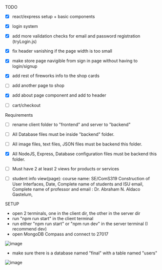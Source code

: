 TODO

- [x] react/express setup + basic components
- [x] login system
- [x] add more validation checks for email and password registration (tryLogin.js)
- [x] fix header vanishing if the page width is too small
- [x] make store page navigible from sign in page without having to login/signup
- [x] add rest of fireworks info to the shop cards
- [ ] add another page to shop
- [x] add about page component and add to header
- [ ] cart/checkout


Requirements

- [ ] rename client folder to "frontend" and server to "backend"
- [ ] All Database files must be inside "backend" folder.
- [ ] All image files, text files, JSON files must be backend this folder.
- [x] All NodeJS, Express, Database configuration files must be backend this folder.
- [ ] Must have 2 at least 2 views for products or services
- [ ] student info view(page): 
    course name: SE/ComS319 Construction of User Interfaces, 
    Date,
    Complete name of students and ISU email,
    Complete name of professor and email : Dr. Abraham N. Aldaco Gastelum,




SETUP
- open 2 terminals, one in the client dir, the other in the server dir
- run "npm run start" in the client terminal
- run either "npm run start" or "npm run dev" in the server terminal (I recommend dev)
- open MongoDB Compass and connect to 27017
  
![image](https://github.com/EricWittrock/ComS319_Final/assets/92955915/efdc6443-d589-406e-990b-be1c7c7c83f0)
- make sure there is a database named "final" with a table named "users"
  
![image](https://github.com/EricWittrock/ComS319_Final/assets/92955915/5d4952dd-8b71-4267-9899-ccc90bdf0aac)
